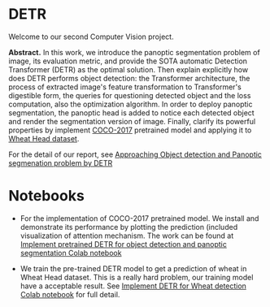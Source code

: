 # DETR 
Welcome to our second Computer Vision project.

**Abstract.** In this work, we introduce the panoptic segmentation problem of image, its evaluation metric, and provide the SOTA automatic Detection Transformer (DETR) as the optimal solution. Then explain explicitly how does DETR performs object detection: the Transformer architecture, the process of extracted image's feature transformation to Transformer's digestible form, the queries for questioning detected object and the loss computation, also the optimization algorithm. In order to deploy panoptic segmentation, the panoptic head is added to notice each detected object and render the segmentation version of image. Finally, clarify its powerful properties by implement [COCO-2017](https://cocodataset.org/index.htm#download) pretrained model and applying it to [Wheat Head dataset](https://www.kaggle.com/c/global-wheat-detection).

For the detail of our report, see [Approaching Object detection and Panoptic segmenation problem by DETR](https://github.com/thoconvuive/DETR/blob/main/DETR.pdf)

# Notebooks
+ For the implementation of COCO-2017 pretrained model. We install and demonstrate its performance by plotting the prediction (included visualization of attention mechanism. The work can be found at [Implement pretrained DETR for object detection and panoptic segmentation Colab notebook](https://drive.google.com/file/d/1o__Xh8b2wMNYkwp0m4Rc54iyUp-DBtZv/view?usp=sharing)  

+ We train the pre-trained DETR model to get a prediction of wheat in Wheat Head dataset. This is a really hard problem, our training model have a acceptable result. See [Implement DETR for Wheat detection Colab notebook](https://drive.google.com/file/d/1E8Bua-BaEf5EE-6VNN3hznHlCLnAOLh6/view?usp=sharing) for full detail.
